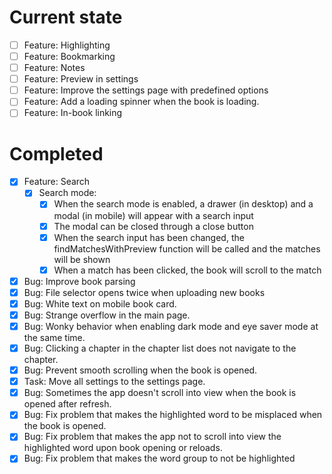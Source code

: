 # Current state
- [ ] Feature: Highlighting
- [ ] Feature: Bookmarking
- [ ] Feature: Notes
- [ ] Feature: Preview in settings
- [ ] Feature: Improve the settings page with predefined options
- [ ] Feature: Add a loading spinner when the book is loading.
- [ ] Feature: In-book linking

# Completed
- [x] Feature: Search
  - [x] Search mode:
    - [x] When the search mode is enabled, a drawer (in desktop) and a modal (in mobile) will appear with a search input
    - [x] The modal can be closed through a close button
    - [x] When the search input has been changed, the findMatchesWithPreview function will be called and the matches will be shown
    - [x] When a match has been clicked, the book will scroll to the match
- [x] Bug: Improve book parsing
- [x] Bug: File selector opens twice when uploading new books
- [x] Bug: White text on mobile book card.
- [x] Bug: Strange overflow in the main page.
- [x] Bug: Wonky behavior when enabling dark mode and eye saver mode at the same time.
- [x] Bug: Clicking a chapter in the chapter list does not navigate to the
chapter.
- [x] Bug: Prevent smooth scrolling when the book is opened.
- [x] Task: Move all settings to the settings page.
- [x] Bug: Sometimes the app doesn't scroll into view when the book is opened after refresh.
- [x] Bug: Fix problem that makes the highlighted word to be misplaced when the 
book is opened.
- [x] Bug: Fix problem that makes the app not to scroll into view the highlighted word upon book opening or reloads.
- [x] Bug: Fix problem that makes the word group to not be highlighted
